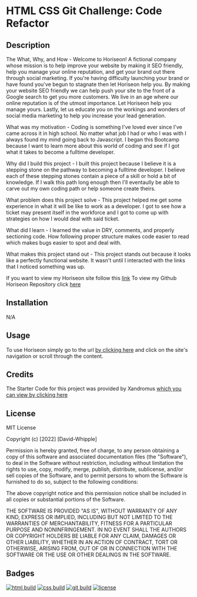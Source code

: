# HTML CSS Git Challenge: Code Refactor

## Description

The What, Why, and How - Welcome to Horiseon! A fictional company whose mission is to help improve your website by making it SEO friendly, help you manage your online reputation, and get your brand out there through social marketing. If you're having difficulty launching your brand or have found you've begun to stagnate then let Horiseon help you. By making your website SEO friendly we can help push your site to the front of a Google search to get you more customers. We live in an age where our online reputation is of the utmost importance. Let Horiseon help you manage yours. Lastly,
let us educate you on the workings and wonders of social media marketing to help you increase your lead generation.

What was my motivation - Coding is something I've loved ever since I've came across it in high school. No matter what
job I had or who I was with I always found my mind going back to Javascript. I began this Bootcamp because I want to
learn more about this world of coding and see if I got what it takes to become a fulltime developer.

Why did I build this project - I built this project because I believe it is a stepping stone on the pathway to becoming
a fulltime developer. I believe each of these stepping stones contain a piece of a skill or hold a bit of knowledge. If I walk this path long enough then I'll eventaully be able to carve out my own coding path or help someone create theirs.

What problem does this project solve - This project helped me get some experience in what it will be like to work as a developer. I got to see how a ticket may present itself in the workforce and I got to come up with strategies on how I would deal with said ticket.

What did I learn - I learned the value in DRY, comments, and properly sectioning code. How following proper structure makes code easier to read which makes bugs easier to spot and deal with.

What makes this project stand out - This project stands out because it looks like a perfectly functional website. It wasn't until I interacted with the links that I noticed something was up.

If you want to view my Horiseon site follow this [link](https://d-whipp.github.io/first-bootcamp-challenge/)
To view my Github Horiseon Repository click [here](https://github.com/D-Whipp/first-bootcamp-challenge.git)

## Installation

N/A

## Usage

To use Horiseon simply go to the url [by clicking here](https://d-whipp.github.io/first-bootcamp-challenge/) and click on the site's navigation or scroll through the content.

## Credits

The Starter Code for this project was provided by Xandromus [which you can view by clicking here](https://github.com/coding-boot-camp/urban-octo-telegram)

## License

MIT License

Copyright (c) [2022] [David-Whipple]

Permission is hereby granted, free of charge, to any person obtaining a copy
of this software and associated documentation files (the "Software"), to deal
in the Software without restriction, including without limitation the rights
to use, copy, modify, merge, publish, distribute, sublicense, and/or sell
copies of the Software, and to permit persons to whom the Software is
furnished to do so, subject to the following conditions:

The above copyright notice and this permission notice shall be included in all
copies or substantial portions of the Software.

THE SOFTWARE IS PROVIDED "AS IS", WITHOUT WARRANTY OF ANY KIND, EXPRESS OR
IMPLIED, INCLUDING BUT NOT LIMITED TO THE WARRANTIES OF MERCHANTABILITY,
FITNESS FOR A PARTICULAR PURPOSE AND NONINFRINGEMENT. IN NO EVENT SHALL THE
AUTHORS OR COPYRIGHT HOLDERS BE LIABLE FOR ANY CLAIM, DAMAGES OR OTHER
LIABILITY, WHETHER IN AN ACTION OF CONTRACT, TORT OR OTHERWISE, ARISING FROM,
OUT OF OR IN CONNECTION WITH THE SOFTWARE OR THE USE OR OTHER DEALINGS IN THE
SOFTWARE.

## Badges

[![html build](https://img.shields.io/badge/html-horiseon-blue)](https://d-whipp.github.io/first-bootcamp-challenge/)
[![css build](https://img.shields.io/badge/css-horiseon-orange?style=for-the-badge&logo=appveyor)](https://d-whipp.github.io/first-bootcamp-challenge/)
[![git build](https://img.shields.io/badge/git-horiseon-brightgreen?style=plastic&logo=appveyor)](https://d-whipp.github.io/first-bootcamp-challenge/)
[![license](https://img.shields.io/badge/license-MIT-critical)](https://d-whipp.github.io/first-bootcamp-challenge/)
